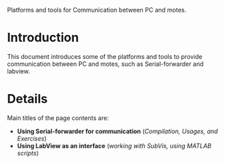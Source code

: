 Platforms and tools for Communication between PC and motes.

# Introduction #

This document introduces some of the platforms and tools to provide communication between PC and motes, such as Serial-forwarder and labview.


# Details #

Main titles of the page contents are:
  * **Using Serial-forwarder for communication** (_Compilation, Usages, and Exercises_)
  * **Using LabView as an interface** (_working with SubVis, using MATLAB scripts_)